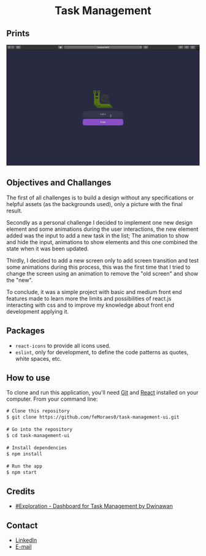 <h1 align="center">Task Management</h1>

## Prints
<p align="center">
  <img width="800" src="prints/task-manager.gif"/>
</p>

## Objectives and Challanges
The first of all challenges is to build a design without any specifications or helpful assets (as the backgrounds used), only a picture with the final result.

Secondly as a personal challenge I decided to implement one new design element and some animations during the user interactions, the new element added was the input to add a new task in the list; The animation to show and hide the input, animations to show elements and this one combined the state when it was been updated.

Thirdly, I decided to add a new screen only to add screen transition and test some animations during this process, this was the first time that I tried to change the screen using an animation to remove the "old screen" and show the "new".

To conclude, it was a simple project with basic and medium front end features made to learn more the limits and possibilities of react.js interacting with css and to improve my knowledge about front end development applying it.

## Packages
 - `react-icons` to provide all icons used.
 - `eslint`, only for development, to define the code patterns as quotes, white spaces, etc.


## How to use

To clone and run this application, you'll need [Git](https://git-scm.com/downloads) and [React](https://reactjs.org/) installed on your computer. From your command line:

```
# Clone this repository
$ git clone https://github.com/feMoraes0/task-management-ui.git

# Go into the repository
$ cd task-management-ui

# Install dependencies
$ npm install

# Run the app
$ npm start
```

## Credits
 - [#Exploration - Dashboard for Task Management by Dwinawan](https://dribbble.com/shots/6816310--Exploration-Dashboard-for-Task-Management/attachments)

## Contact
  - <a target="_blank" href="https://www.linkedin.com/in/fernando-moraes-48a26916a/">LinkedIn</a>
  - <a target="_blank" href="mailto:fernandomoraes.lopes@gmail.com">E-mail</a>